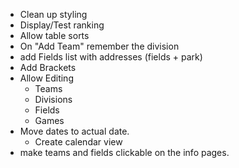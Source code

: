 
* Clean up styling
* Display/Test ranking
* Allow table sorts
* On "Add Team" remember the division
* add Fields list with addresses (fields + park)
* Add Brackets
* Allow Editing
  * Teams
  * Divisions
  * Fields
  * Games
* Move dates to actual date.
  * Create calendar view
* make teams and fields clickable on the info pages.